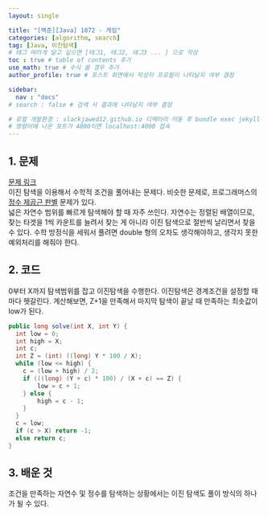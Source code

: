 ```yaml
---
layout: single

title: "[백준][Java] 1072 - 게임"
categories: [algorithm, search]
tag: [Java, 이진탐색]
# 태그 여러개 달고 싶으면 [태그1, 태그2, 태그3 ... ] 으로 작성
toc : true # table of contents 추가
use_math: true # 수식 쓸 경우 추가
author_profile: true # 포스트 화면에서 작성자 프로필이 나타날지 여부 결정

sidebar:
  nav : "docs"
# search : false # 검색 시 결과에 나타날지 여부 결정

# 로컬 개발환경 : slackjawed12.github.io 디렉터리 이동 후 bundle exec jekyll serve 실행
# 명령어에 나온 포트가 4000이면 localhost:4000 접속
---
```


## 1. 문제
[문제 링크](https://www.acmicpc.net/problem/1072) <br/>
이진 탐색을 이용해서 수학적 조건을 풀어내는 문제다. 비슷한 문제로, 프로그래머스의  [정수 제곱근 판별](https://school.programmers.co.kr/learn/courses/30/lessons/12934) 문제가 있다.<br/>
넓은 자연수 범위를 빠르게 탐색해야 할 때 자주 쓰인다. 자연수는 정렬된 배열이므로, 찾는 타겟을 1씩 카운트를 늘려서 찾는 게 아니라 이진 탐색으로 절반씩 날리면서 찾을 수 있다. 수학 방정식을 세워서 풀려면 double 형의 오차도 생각해야하고, 생각지 못한 예외처리를 해줘야 한다.

## 2. 코드

0부터 X까지 탐색범위를 잡고 이진탐색을 수행한다. 이진탐색은 경계조건을 설정할 때마다 헷갈린다. 계산해보면, Z+1을 만족해서 마지막 탐색이 끝날 때 만족하는 최솟값이 low가 된다. 

```java
public long solve(int X, int Y) {
  int low = 0;
  int high = X;
  int c;
  int Z = (int) ((long) Y * 100 / X);
  while (low <= high) {
    c = (low + high) / 2;
    if (((long) (Y + c) * 100) / (X + c) == Z) {
        low = c + 1;
    } else {
        high = c - 1;
    }
  }
  c = low;
  if (c > X) return -1;
  else return c;
}
```

## 3. 배운 것
조건을 만족하는 자연수 및 정수를 탐색하는 상황에서는 이진 탐색도 풀이 방식의 하나가 될 수 있다.